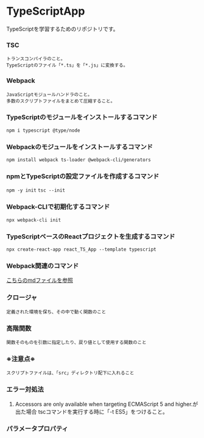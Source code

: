 # TypeScriptApp
TypeScriptを学習するためのリポジトリです。

### TSC
    トランスコンパイラのこと。  
    TypeScriptのファイル「*.ts」を「*.js」に変換する。
    
### Webpack
    JavaScriptモジュールハンドラのこと。  
    多数のスクリプトファイルをまとめて圧縮すること。

### TypeScriptのモジュールをインストールするコマンド
   `npm i typescript @type/node` 

### Webpackのモジュールをインストールするコマンド
   `npm install webpack ts-loader @webpack-cli/generators`

### npmとTypeScriptの設定ファイルを作成するコマンド
   `npm -y init`
   `tsc --init`

### Webpack-CLIで初期化するコマンド
   `npx webpack-cli init`

### TypeScriptベースのReactプロジェクトを生成するコマンド
   `npx create-react-app react_TS_App --template typescript`

### Webpack関連のコマンド
   <a href="./README2.md">こちらのmdファイルを参照</a>

### クロージャ
    定義された環境を保ち、その中で動く関数のこと

### 高階関数
    関数そのものを引数に指定したり、戻り値として使用する関数のこと

### ※注意点※
    スクリプトファイルは、「src」ディレクトリ配下に入れること

### エラー対処法
    
   1. Accessors are only available when targeting ECMAScript 5 and higher.が出た場合
      tscコマンドを実行する時に「-t ES5」をつけること。 

### パラメータプロパティ
